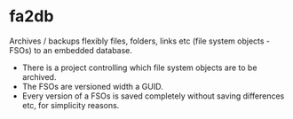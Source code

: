 # fa2db
Archives / backups flexibly files, folders, links etc (file system objects - FSOs) to an embedded database.
* There is a project controlling which file system objects are to be archived.
* The FSOs are versioned width a GUID. 
* Every version of a FSOs is saved completely without saving differences etc, for simplicity reasons. 
